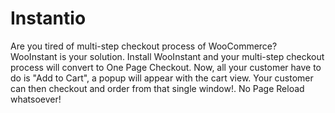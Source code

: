 # Instantio
Are you tired of multi-step checkout process of WooCommerce? WooInstant is your solution. Install WooInstant and your multi-step checkout process will convert to One Page Checkout. Now, all your customer have to do is "Add to Cart", a popup will appear with the cart view. Your customer can then checkout and order from that single window!. No Page Reload whatsoever!
